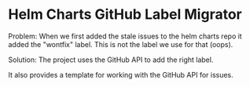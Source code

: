 # Helm Charts GitHub Label Migrator

Problem: When we first added the stale issues to the helm charts repo it added the "wontfix" label. This is not the label we use for that (oops).

Solution: The project uses the GitHub API to add the right label.

It also provides a template for working with the GitHub API for issues.